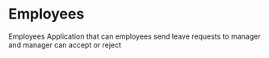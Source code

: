 # Employees
Employees Application that can employees send leave requests to manager and manager can accept or reject 
